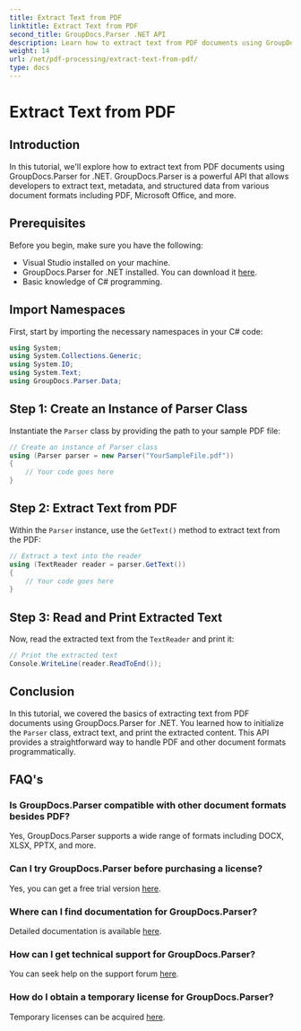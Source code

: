 ```yaml
---
title: Extract Text from PDF
linktitle: Extract Text from PDF
second_title: GroupDocs.Parser .NET API
description: Learn how to extract text from PDF documents using GroupDocs.Parser for .NET. Step-by-step tutorial for developers.
weight: 14
url: /net/pdf-processing/extract-text-from-pdf/
type: docs
---
```

# Extract Text from PDF

## Introduction
In this tutorial, we'll explore how to extract text from PDF documents using GroupDocs.Parser for .NET. GroupDocs.Parser is a powerful API that allows developers to extract text, metadata, and structured data from various document formats including PDF, Microsoft Office, and more.
## Prerequisites
Before you begin, make sure you have the following:
- Visual Studio installed on your machine.
- GroupDocs.Parser for .NET installed. You can download it [here](https://releases.groupdocs.com/parser/net/).
- Basic knowledge of C# programming.

## Import Namespaces
First, start by importing the necessary namespaces in your C# code:
```csharp
using System;
using System.Collections.Generic;
using System.IO;
using System.Text;
using GroupDocs.Parser.Data;
```
## Step 1: Create an Instance of Parser Class
Instantiate the `Parser` class by providing the path to your sample PDF file:
```csharp
// Create an instance of Parser class
using (Parser parser = new Parser("YourSampleFile.pdf"))
{
    // Your code goes here
}
```
## Step 2: Extract Text from PDF
Within the `Parser` instance, use the `GetText()` method to extract text from the PDF:
```csharp
// Extract a text into the reader
using (TextReader reader = parser.GetText())
{
    // Your code goes here
}
```
## Step 3: Read and Print Extracted Text
Now, read the extracted text from the `TextReader` and print it:
```csharp
// Print the extracted text
Console.WriteLine(reader.ReadToEnd());
```

## Conclusion
In this tutorial, we covered the basics of extracting text from PDF documents using GroupDocs.Parser for .NET. You learned how to initialize the `Parser` class, extract text, and print the extracted content. This API provides a straightforward way to handle PDF and other document formats programmatically.

## FAQ's
### Is GroupDocs.Parser compatible with other document formats besides PDF?
Yes, GroupDocs.Parser supports a wide range of formats including DOCX, XLSX, PPTX, and more.
### Can I try GroupDocs.Parser before purchasing a license?
Yes, you can get a free trial version [here](https://releases.groupdocs.com/).
### Where can I find documentation for GroupDocs.Parser?
Detailed documentation is available [here](https://tutorials.groupdocs.com/parser/net/).
### How can I get technical support for GroupDocs.Parser?
You can seek help on the support forum [here](https://forum.groupdocs.com/c/parser/17).
### How do I obtain a temporary license for GroupDocs.Parser?
Temporary licenses can be acquired [here](https://purchase.groupdocs.com/temporary-license/).
